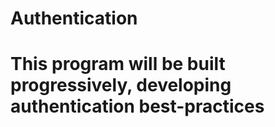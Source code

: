 # Authentication
# This program will be built progressively, developing authentication best-practices
